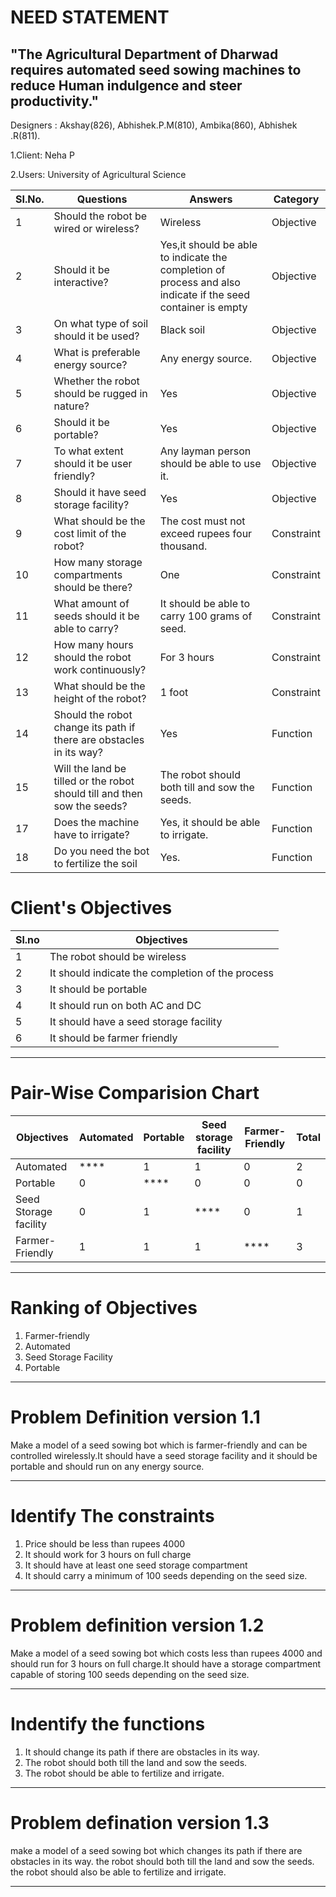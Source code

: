# NEED STATEMENT
##  "The Agricultural Department of Dharwad requires automated seed sowing machines to reduce Human indulgence and steer productivity."
 Designers : Akshay(826), Abhishek.P.M(810), Ambika(860), Abhishek .R(811).

1.Client: Neha P

2.Users: University of Agricultural Science

|SI.No.|Questions              |Answers                      |Category        |
|------|-----------------------|-----------------------------|----------------|
|1     |Should the robot be wired or wireless?	|Wireless	|Objective    |
|2     |Should it be interactive?	   |Yes,it should be able to indicate the completion of process and  also indicate if the seed container is empty	|Objective |
|3     |On what type of soil should it be used?	| Black soil |Objective |
|4     |What is preferable energy source?	|Any energy source.	|Objective|
|5     |Whether the robot should be rugged in nature?	|Yes  |Objective |
|6     |Should it be portable?	| Yes |Objective |
|7     | To what extent should it be user friendly?	|Any layman person should be able to use it.	|Objective|
|8     |Should it have seed storage facility?|Yes | Objective |
|9     |What should be the cost limit of the robot?	|The cost must not exceed rupees four thousand.	|Constraint|
|10    |How many storage compartments should be there?	|One |Constraint|
|11    |What amount of seeds should it be able to carry?	|It should be able to carry 100 grams of seed.	|Constraint|
|12    |How many hours should the robot work continuously?	|For 3 hours| Constraint|
|13    |What should be the height of the robot?	|1 foot |Constraint|
|14    |Should the robot change its path if there are obstacles in its way?	|Yes | Function|
|15    |Will the land be tilled or the robot should till and then sow the seeds?	|The robot should both till and sow the seeds.	|Function|
|17    |Does the machine have to irrigate?	|Yes, it should be able to irrigate.	|Function|
|18    |Do you need the bot to fertilize the soil	|Yes.	|Function|

# **Client's Objectives**

|Sl.no|Objectives  |
|-----|------------|
|1    |The robot should be wireless|
|2    |It should indicate the completion of the process|
|3    |It should be portable|
|4    |It should run on both AC and DC|
|5    |It should have a seed storage facility|
|6    |It should be farmer friendly|
***
# **Pair-Wise Comparision Chart**
|Objectives|Automated|Portable|Seed storage facility|Farmer-Friendly|Total|
|----------|---------|--------|---------------------|---------------|-----|
|Automated | ****    |   1    |         1           |      0        |  2  |
|Portable  |    0    |  ****  |         0           |      0        |  0  |
|Seed Storage facility| 0     |1  | ****   | 0    | 1 |
|Farmer-Friendly|1  |  1   | 1    | ****|  3|
***      
# **Ranking of Objectives**
1. Farmer-friendly
2. Automated
3. Seed Storage Facility
4. Portable
***
# **Problem Definition version 1.1**
Make a model of a seed sowing bot which is farmer-friendly and can be controlled wirelessly.It should have a seed storage facility and it should be portable and should run on any energy source.
***
# **Identify The constraints**
1. Price should be less than rupees 4000
2. It should work for 3 hours on full charge
3. It should have at least one seed storage compartment
4. It should carry a minimum of 100 seeds depending on the seed size.
***
# **Problem definition version 1.2**
Make a model of a seed sowing bot which costs less than rupees 4000 and should run for 3 hours on full charge.It should have a storage compartment capable of storing 100 seeds depending on the seed size.
***
# **Indentify the functions**
1. It should change its path if there are obstacles in its way.
2. The robot should both till the land and sow the seeds.
3. The robot should be able to fertilize and irrigate.
***
# **Problem defination version 1.3**
make a model of a seed sowing bot which changes its path if there are obstacles in its way. the robot should both till the land and sow the seeds. the robot should also be able to fertilize and irrigate.
***
